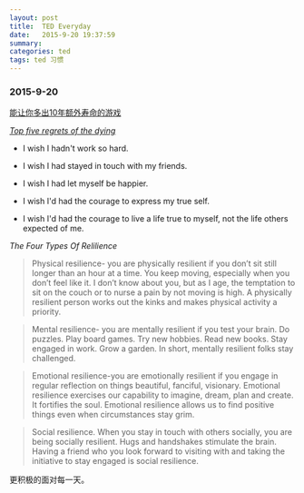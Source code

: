 ```yaml
---
layout: post
title:  TED Everyday
date:   2015-9-20 19:37:59
summary:
categories: ted
tags: ted 习惯
---
```


### 2015-9-20

[能让你多出10年额外寿命的游戏](http://v.163.com/movie/2013/8/7/8/M94IULLG6_M94IV5478.html)

*[Top five regrets of the dying](http://www.theguardian.com/lifeandstyle/2012/feb/01/top-five-regrets-of-the-dying)*

- I wish I hadn't work so hard.

- I wish I had stayed in touch with my friends.

- I wish I had let myself be happier.

- I wish I'd had the courage to express my true self.

-  I wish I'd had the courage to live a life true to myself, not the life others expected of me.

*The Four Types Of Relilience*

> Physical resilience- you are physically resilient if you don’t sit still longer than an hour at a time. You keep moving, especially when you don’t feel like it. I don’t know about you, but as I age, the temptation to sit on the couch or to nurse a pain by not moving is high. A physically resilient person works out the kinks and makes physical activity a priority.

> Mental resilience- you are mentally resilient if you test your brain. Do puzzles. Play board games. Try new hobbies. Read new books. Stay engaged in work. Grow a garden. In short, mentally resilient folks stay challenged.

> Emotional resilience-you are emotionally resilient if you engage in regular reflection on things beautiful, fanciful, visionary. Emotional resilience exercises our capability to imagine, dream, plan and create. It fortifies the soul. Emotional resilience allows us to find positive things even when circumstances stay grim.

> Social resilience. When you stay in touch with others socially, you are being socially resilient. Hugs and handshakes stimulate the brain. Having a friend who you look forward to visiting with and taking the initiative to stay engaged is social resilience.

更积极的面对每一天。


